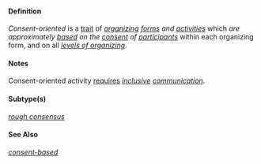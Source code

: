 #### Definition

*Consent-oriented* is a [trait](https://github.com/gcassel/Modular-Organizing-Terminology/blob/master/terms/trait.md) of *[organizing](https://github.com/gcassel/Modular-Organizing-Terminology/blob/master/terms/organize.md) [forms](https://github.com/gcassel/Modular-Organizing-Terminology/blob/master/terms/form.md) and [activities](https://github.com/gcassel/Modular-Organizing-Terminology/blob/master/terms/activity.md)* which *are approximately [based](https://github.com/gcassel/Modular-Organizing-Terminology/blob/master/terms/base.md) on the [consent](https://github.com/gcassel/Modular-Organizing-Terminology/blob/master/terms/consent.md) of [participants](https://github.com/gcassel/Modular-Organizing-Terminology/blob/master/terms/participate.md)* within each organizing form, and on all *[levels of organizing](https://github.com/gcassel/Modular-Organizing-Terminology/blob/master/compound-terms/level-of-organizing.md)*.

#### Notes

Consent-oriented activity [requires](https://github.com/gcassel/Modular-Organizing-Terminology/blob/master/terms/require.md) *[inclusive](https://github.com/gcassel/Modular-Organizing-Terminology/blob/master/terms/include.md) [communication](https://github.com/gcassel/Modular-Organizing-Terminology/blob/master/terms/communicate.md)*.

#### Subtype(s)

*[rough consensus](https://github.com/gcassel/Modular-Organizing-Terminology/blob/master/compound-terms/rough-consensus.md)*  

#### See Also

*[consent-based](https://github.com/gcassel/Modular-Organizing-Terminology/blob/master/terms/consent-based.md)*
